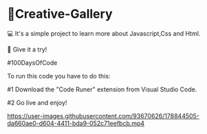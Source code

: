 # 🌈Creative-Gallery

💻 It's a simple project to learn more about Javascript,Css and Html.

👊 Give it a try!

#100DaysOfCode

To run this code you have to do this:

#1 Download the "Code Runer" extension from Visual Studio Code.

#2 Go live and enjoy!



https://user-images.githubusercontent.com/93670626/178844505-da660ae0-d604-4411-bda9-052c71eefbcb.mp4

